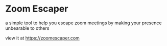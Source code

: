 # Zoom Escaper
a simple tool to help you escape zoom meetings by making your presence unbearable to others

view it at https://zoomescaper.com
